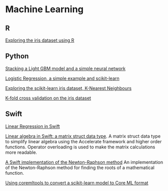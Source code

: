# Machine Learning

## R
[Exploring the iris dataset using R](https://github.com/jamesharrop/machine_learning/blob/master/R_machine_learning/R_exploring_iris.md)

## Python

[Stacking a Light GBM model and a simple neural network](https://github.com/jamesharrop/machine_learning/blob/master/Python_machine_learning/Stacking_models.ipynb)

[Logistic Regression, a simple example and scikit-learn](http://www.jharrop.com/machine_learning/for_feed/2017/09/20/logistic-regression.html)

[Exploring the scikit-learn iris dataset, K-Nearest Neighbours](https://github.com/jamesharrop/machine_learning/blob/master/Python_machine_learning/Iris.ipynb)

[K-fold cross validation on the iris dataset](https://github.com/jamesharrop/machine_learning/blob/master/Python_machine_learning/K_fold.ipynb)

## Swift
[Linear Regression in Swift](https://github.com/jamesharrop/jamesharrop.github.io/blob/master/_posts/2017-09-18-swift-linear-regression.markdown)

[Linear algebra in Swift: a matrix struct data type](https://github.com/jamesharrop/linear-algebra).
A matrix struct data type to simplify linear algebra using the Accelerate framework and higher order functions. Operator overloading is used to make the matrix calculations more readable.

[A Swift implementation of the Newton-Raphson method](https://github.com/jamesharrop/newton-raphson)
An implementation of the Newton-Raphson method for finding the roots of a mathematical function.

[Using coremltools to convert a scikit-learn model to Core ML format](https://github.com/jamesharrop/jamesharrop.github.io/blob/master/_posts/2017-09-22-core-ml.markdown)
